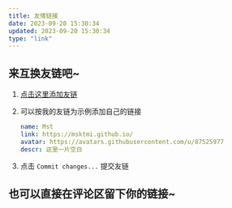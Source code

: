 ```yaml
---
title: 友情链接
date: 2023-09-20 15:30:34
updated: 2023-09-20 15:30:34
type: "link"
---
```

## 来互换友链吧~

1. [点击这里添加友链](https://github.com/MskTmi/MskTmi.github.io/edit/Hexo/source/_data/link.yml) 
2. 可以按我的友链为示例添加自己的链接

    ```yaml 
    name: Mst
    link: https://msktmi.github.io/
    avatar: https://avatars.githubusercontent.com/u/87525977
    descr: 这里一片空白
    ```
3. 点击 `Commit changes...` 提交友链

## 也可以直接在评论区留下你的链接~